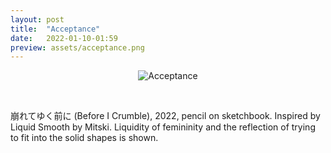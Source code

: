 ```yaml
---
layout: post
title:  "Acceptance"
date:   2022-01-10-01:59
preview: assets/acceptance.png
---
```


<div style="text-align: center"><img src="{{site.baseurl}}/assets/acceptance.png" alt="Acceptance" class="center"/></div>

&nbsp;

崩れてゆく前に (Before I Crumble), 2022, pencil on sketchbook.
Inspired by Liquid Smooth by Mitski. Liquidity of femininity and the reflection of trying to fit into the solid shapes is shown.

&nbsp;
